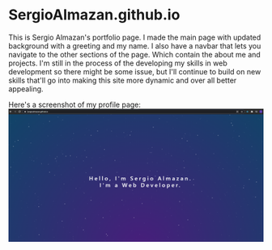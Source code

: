 # SergioAlmazan.github.io
This is Sergio Almazan's portfolio page. I made the main page with updated background with a greeting and my name. I also have a navbar that lets you navigate to the other sections of the page. Which contain the about me and projects. I'm still in the process of the developing my skills in web development so there might be some issue, but I'll continue to build on new skills that'll go into making this site more dynamic and over all better appealing. 

Here's a screenshot of my profile page:
![image](./profile_page.PNG)
